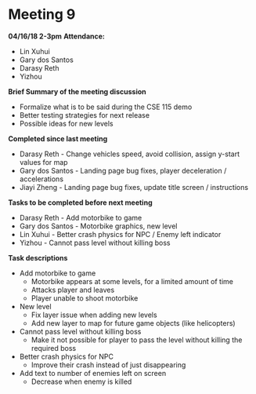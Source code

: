 # Meeting 9
 **04/16/18 2-3pm**
 **Attendance:**
 * Lin Xuhui
 * Gary dos Santos
 * Darasy Reth
 * Yizhou

 **Brief Summary of the meeting discussion**
  * Formalize what is to be said during the CSE 115 demo
  * Better testing strategies for next release
  * Possible ideas for new levels

 **Completed since last meeting**
 * Darasy Reth - Change vehicles speed, avoid collision, assign y-start values for map
 * Gary dos Santos - Landing page bug fixes, player deceleration / accelerations
 * Jiayi Zheng - Landing page bug fixes, update title screen / instructions

 **Tasks to be completed before next meeting**
 * Darasy Reth - Add motorbike to game
 * Gary dos Santos - Motorbike graphics, new level
 * Lin Xuhui - Better crash physics for NPC / Enemy left indicator
 * Yizhou - Cannot pass level without killing boss

 **Task descriptions**
  * Add motorbike to game
    * Motorbike appears at some levels, for a limited amount of time
    * Attacks player and leaves
    * Player unable to shoot motorbike
  * New level
    * Fix layer issue when adding new levels
    * Add new layer to map for future game objects (like helicopters)
  * Cannot pass level without killing boss
    * Make it not possible for player to pass the level without killing the required boss
  * Better crash physics for NPC
    * Improve their crash instead of just disappearing
  * Add text to number of enemies left on screen
    * Decrease when enemy is killed

